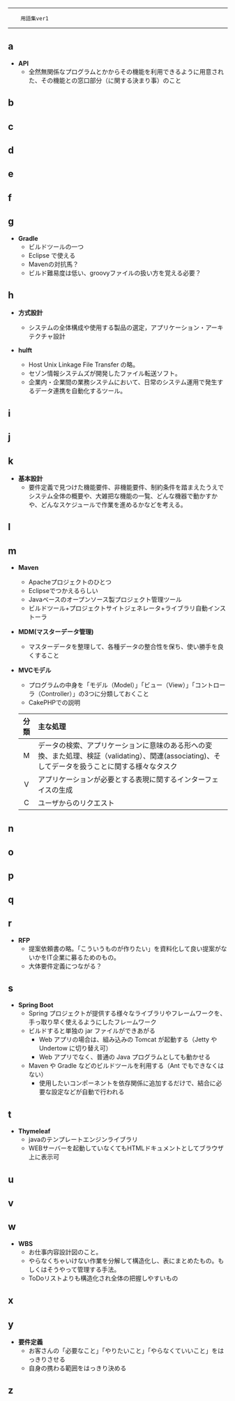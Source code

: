 
---

		用語集ver1

---

## a
* **API**
	* 全然無関係なプログラムとかからその機能を利用できるように用意された、その機能との窓口部分（に関する決まり事）のこと

## b
## c
## d
## e
## f
## g
* **Gradle**
	* ビルドツールの一つ
	* Eclipse で使える
	* Mavenの対抗馬？
	* ビルド難易度は低い、groovyファイルの扱い方を覚える必要？

## h
* **方式設計**
	* システムの全体構成や使用する製品の選定，アプリケーション・アーキテクチャ設計

* **hulft**
	* Host Unix Linkage File Transfer の略。
	* セゾン情報システムズが開発したファイル転送ソフト。
	* 企業内・企業間の業務システムにおいて、日常のシステム運用で発生するデータ連携を自動化するツール。

## i
## j
## k
* **基本設計**
	* 要件定義で見つけた機能要件、非機能要件、制約条件を踏まえたうえでシステム全体の概要や、大雑把な機能の一覧、どんな機器で動かすかや、どんなスケジュールで作業を進めるかなどを考える。

## l
## m
* **Maven**
	* Apacheプロジェクトのひとつ
	* Eclipseでつかえるらしい
	* Javaベースのオープンソース製プロジェクト管理ツール
	* ビルドツール+プロジェクトサイトジェネレータ+ライブラリ自動インストーラ

* **MDM(マスターデータ管理)**
	* マスターデータを整理して、各種データの整合性を保ち、使い勝手を良くすること

* **MVCモデル**
	* プログラムの中身を「モデル（Model）」「ビュー（View）」「コントローラ（Controller）」の3つに分類しておくこと
	* CakePHPでの説明

	|分類|主な処理                                                                                                                                                               |
	|:--:|:---------------------------------------------------------------------------------------------------------------------------------------------|
	|M  |データの検索、アプリケーションに意味のある形への変換、また処理、検証（validating）、関連(associating)、そしてデータを扱うことに関する様々なタスク|
	|V  |アプリケーションが必要とする表現に関するインターフェイスの生成                                                                                                       |
	|C  |ユーザからのリクエスト                                                                                                                                                     |

## n
## o
## p
## q
## r
* **RFP**
	* 提案依頼書の略。「こういうものが作りたい」を資料化して良い提案がないかをIT企業に募るためのもの。
	* 大体要件定義につながる？

## s
* **Spring Boot**
	* Spring プロジェクトが提供する様々なライブラリやフレームワークを、手っ取り早く使えるようにしたフレームワーク
	* ビルドすると単独の jar ファイルができあがる
		* Web アプリの場合は、組み込みの Tomcat が起動する（Jetty や Undertow に切り替え可）
		* Web アプリでなく、普通の Java プログラムとしても動かせる
	* Maven や Gradle などのビルドツールを利用する（Ant でもできなくはない）
		* 使用したいコンポーネントを依存関係に追加するだけで、結合に必要な設定などが自動で行われる

## t
* **Thymeleaf**
	* javaのテンプレートエンジンライブラリ
	* WEBサーバーを起動していなくてもHTMLドキュメントとしてブラウザ上に表示可

## u
## v
## w
* **WBS**
	* お仕事内容設計図のこと。
	* やらなくちゃいけない作業を分解して構造化し、表にまとめたもの。もしくはそうやって管理する手法。
	* ToDoリストよりも構造化され全体の把握しやすいもの

## x
## y
* **要件定義**
	* お客さんの「必要なこと」「やりたいこと」「やらなくていいこと」をはっきりさせる
	* 自身の携わる範囲をはっきり決める

## z

